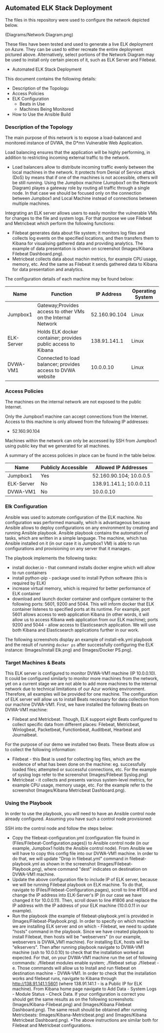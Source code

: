 ## Automated ELK Stack Deployment

The files in this repository were used to configure the network depicted below.

(Diagrams/Network Diagram.png)

These files have been tested and used to generate a live ELK deployment on Azure. They can be used to either recreate the entire deployment pictured above. Alternatively, select portions of the Network Diagram may be used to install only certain pieces of it, such as ELK Server and Filebeat.

  - Automated ELK Stack Deployment

This document contains the following details:
- Description of the Topologu
- Access Policies
- ELK Configuration
  - Beats in Use
  - Machines Being Monitored
- How to Use the Ansible Build


### Description of the Topology
The main purpose of this network is to expose a load-balanced and monitored instance of DVWA, the D*mn Vulnerable Web Application.

Load balancing ensures that the application will be highly performing, in addition to restricting incoming external traffic to the network.
- Load balancers allow to distribute incoming traffic evenly between the local machines in the network. It protects from Denial of Service attack (DoS) by means that if one of the machines is not accessible, others will be still running. Using the Jumpbox machine (Jumpbox1 on the Network Diagram) playes a gateway role by routing all traffic through a single node. In that case we should be focused only on the connection between Jumpbox1 and Local Machine instead of connections between multiple machines. 

Integrating an ELK server allows users to easily monitor the vulnerable VMs for changes to the file and system logs. For that purpose we use Filebeat and Metricbeat which perform the following functions:
- Filebeat generates data about file system; it monitors log files and collects log events on the specified locations, and then transfers them to Kibana for visualising gathered data and providing analytics. The example of data presentation is shown on screenshot (Images/Kibana Filebeat Dashboard.png).
- Metricbeat collects data about machin metrics, for example CPU usage, memory, etc. And the same as Filebeat it sends gathered data to Kibana for data presentation and analytics.

The configuration details of each machine may be found below:

| Name       | Function                                                     | IP Address    | Operating  System |
|------------|--------------------------------------------------------------|---------------|-------------------|
| Jumpbox1   | Gateway;Provides access to other VMs on the Internal Network | 52.160.90.104 | Linux             |
| ELK-Server | Holds ELK docker container; provides public access to Kibana | 138.91.141.1  | Linux             |
| DVWA-VM1   | Connected to load balancer; provides access to DVWA website  | 10.0.0.10     | Linux             |

### Access Policies
The machines on the internal network are not exposed to the public Internet. 

Only the Jumpbox1 machine can accept connections from the Internet. Access to this machine is only allowed from the following IP addresses:
- 52.160.90.104

Machines within the network can only be accessed by SSH from Jumpbox1 using public key that we generated for all machines.

A summary of the access policies in place can be found in the table below.

| Name       | Publicly Accessible | Allowed IP Addresses    |
|------------|---------------------|-------------------------|
| Jumpbox1   | Yes                 | 52.160.90.104; 10.0.0.5 |
| ELK-Server | No                  | 138.91.141.1; 10.0.0.11 |
| DVWA-VM1   | No                  | 10.0.0.10               |


### Elk Configuration
Ansible was used to automate configuration of the ELK machine. No configuration was performed manually, which is advantageous because Ansible allows to deploy configurations on any environment by creating and 
running Ansible playbook. Ansible playbook contains the automation of tasks, which are written in a simple language. The machine, which has Ansible installed on it (in our case it is Jumpbox1 VM) is able to run configurations and provisioning on any server that it manages. 

The playbook implements the following tasks:
- install docker.io - that command installs docker engine which will allow to run containers
- install python-pip - package used to install Python software (this is required by ELK)
- increase virtual memory, which is required for better performance of ELK container
- download and launch docker container and configure container  to the following ports: 5601, 9200 and 5044. This will inform docker that ELK container listenes to specified ports at its runtime. For example, port 5601 allows access to web application Kibana (in other words, it will allow us to access Kibana web application from our ELK machine); ports 9200 and 5044 - allow access to Elasticsearch application. We will use both Kibana and Elasticsearch applications further in our work. 
 
The following screenshots display an example of install-elk.yml playbook and the result of running `docker ps` after successfully configuring the ELK instance: (Images/Install Elk.png) and (Images/Docker PS.png).

### Target Machines & Beats
This ELK server is configured to monitor DVWA-VM1 machine (IP 10.0.0.10). It could be configured similarly to monitor more machines from the network, yet on a current stage we are not able to add more machines to the internal network due to technical limitations of our Azur working environment. Therefore, all examples will be provided for one machine. The configuration of ELK server will allow us to install Beats necessary for data collection from our machine DVWA-VM1.
First, we have installed the following Beats on DVWA-VM1 machine:
- Filebeat and Metricbeat.
Though, ELK support eight Beats configured to collect specific data from different places: Filebeat, Metricbeat, Winlogbeat, Packetbeat, Functionbeat, Auditbeat, Hearbeat and Journalbeat. 

For the purpose of our demo we installed two Beats. These Beats allow us to collect the following information:
- Filebeat - this Beat is used for collecting log files, which are the evidence of what has been done on the machine: eg. successfully loaded files; attempted or successful connections, etc. For the example of syslog logs refer to the screenshot (Images/Filebeat Syslog.png)
- Metricbeat - it collects and presents various system-level metrics, for example CPU usage, memory usage, etc. For the example refer to the screenshot (Images/Kibana Metricbeat Dashboard.png).

### Using the Playbook
In order to use the playbook, you will need to have an Ansible control node already configured. Assuming you have such a control node provisioned: 

SSH into the control node and follow the steps below:
- Copy the  filebeat-configuration.yml (configuration file fouind in (Files/Filebeat-Configuration.pages)) to Ansible control node (in our example, Jumpbox1 holds the Ansible control node). From Ansible we will have to copy this config file into our DVWA-VM1 machine. In order to do that, we will update "Drop in filebeat.yml" command in filebeat-playbook.yml as shown in the screenshot (Images/Filebeat-Playbook.png), where command "dest" indicates on destination on DVWA-VM1 machine. 
- Update the above configuration file to include IP of ELK server, because we will be running Filebeat playbook on ELK machine. To do that, navigate to (Files/Filebeat-Configuration.pages), scroll to line #1106 and change the IP address into ELK-Server's IP (in our case we have changed it for 10.0.0.11). Then, scroll down to line #1806 and replace the IP address with the IP address of your ELK machine (10.0.0.11 in our example).
- Run the playbook (the example of filebeat-playbook.yml is provided in (Images/Filebeat-Playbook.png). In order to specify on which machine we are installing ELK server and on which - Filebeat, we need to update "hosts" command in the playbook. Since we have created playbook to install Filebeat, then hosts will be "webservers" (in our example, webservers is DVWA_VM1 machine). For installing ELK, hosts will be "elkservers". 
Then after running playbook navigate to DVWA-VM1 machine (ssh to 10.0.0.10) to check that the installation worked as expected.
For that, on your DVWA-VM1 machine run the set of following commands:
  ./filebeat modules enable system;
  ./filebeat setup
  ./filebeat -e.
  Those commands will allow us to Install and run filebeat on destination machine - DVWA-VM1. 
  In order to check that the installation works and filebeat runs, navigate to Kibana through http://138.91.141.1:5601 (where 138.91.141.1 - is a Public IP for ELK machine). From Kibana home page navigate to Add Data - System Logs - Module Status - Check Data. If your configuration is correct you should get the same results as on the following screenshots: (Images/Kibana-Filebeat.png) and (Images/Kibana Filebeat Dashboard.png). The same result should be obtained after running Metricbeats: (Images/Kibana-Metricbeat.png) and (Images/Kibana Metricbeat Dashboard.png).
*The above instructions are similar both for Filebeat and Metricbeat configurations.
